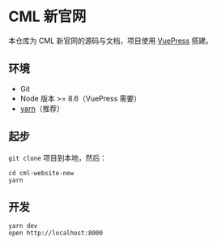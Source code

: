 # CML 新官网

本仓库为 CML 新官网的源码与文档，项目使用 [VuePress](https://vuepress.vuejs.org/zh/) 搭建。

## 环境

- Git
- Node 版本 >= 8.6（VuePress 需要）
- [yarn](https://classic.yarnpkg.com/zh-Hans/)（推荐）

## 起步

`git clone` 项目到本地，然后：

```shell script
cd cml-website-new
yarn
```

## 开发

```shell script
yarn dev
open http://localhost:8000
```
